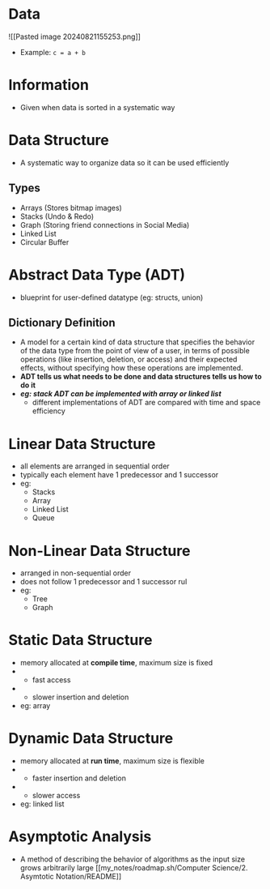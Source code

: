 # Data
![[Pasted image 20240821155253.png]]
- Example: `c = a + b`

# Information
- Given when data is sorted in a systematic way

# Data Structure
- A systematic way to organize data so it can be used efficiently
## Types
- Arrays (Stores bitmap images)
- Stacks (Undo & Redo)
- Graph (Storing friend connections in Social Media)
- Linked List
- Circular Buffer

# Abstract Data Type (ADT)
- blueprint for user-defined datatype (eg: structs, union)
## Dictionary Definition
- A model for a certain kind of data structure that specifies the behavior of the data type from the point of view of a user, in terms of possible operations (like insertion, deletion, or access) and their expected effects, without specifying how these operations are implemented.
- **ADT tells us what needs to be done and data structures tells us how to do it**
- ***eg: stack ADT can be implemented with array or linked list***
	- different implementations of ADT are compared with time and space efficiency

# Linear Data Structure
- all elements are arranged in sequential order
- typically each element have 1 predecessor and 1 successor
- eg:
	- Stacks
	- Array
	- Linked List
	- Queue

# Non-Linear Data Structure
- arranged in non-sequential order
- does not follow 1 predecessor and 1 successor rul
- eg:
	- Tree
	- Graph

# Static Data Structure
- memory allocated at **compile time**, maximum size is fixed
- + fast access
- -  slower insertion and deletion
- eg: array

# Dynamic Data Structure
- memory allocated at **run time**, maximum size is flexible
- + faster insertion and deletion
- - slower access
- eg: linked list

# Asymptotic Analysis
- A method of describing the behavior of algorithms as the input size grows arbitrarily large
[[my_notes/roadmap.sh/Computer Science/2. Asymtotic Notation/README]]